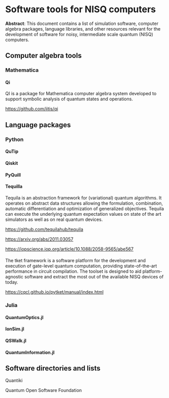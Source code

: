 # Software tools for NISQ computers

**Abstract**: This document contains a list of simulation software, computer algebra packages, language libraries, and other resources relevant for the development of software for noisy, intermediate scale quantum (NISQ) computers.

## Computer algebra tools

### Mathematica

#### Qi

QI is a package for Mathematica computer algebra system developed to support symbolic analysis of quantum states and operations.

https://github.com/iitis/qi


## Language packages

### Python

#### QuTip

#### Qiskit

#### PyQuill

#### Tequilla


Tequila is an abstraction framework for (variational) quantum algorithms.
It operates on abstract data structures allowing the formulation, combination, automatic differentiation and optimization of generalized objectives. Tequila can execute the underlying quantum expectation values on state of the art simulators as well as on real quantum devices.


https://github.com/tequilahub/tequila

https://arxiv.org/abs/2011.03057

https://iopscience.iop.org/article/10.1088/2058-9565/abe567

####

The tket framework is a software platform for the development and execution of gate-level quantum computation, providing state-of-the-art performance in circuit compilation. The toolset is designed to aid platform-agnostic software and extract the most out of the available NISQ devices of today.

https://cqcl.github.io/pytket/manual/index.html

### Julia

#### QuantumOptics.jl

#### IonSim.jl

#### QSWalk.jl

#### QuantumInformation.jl

## Software directories and lists

Quantiki

Quantum Open Software Foundation




